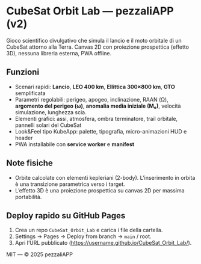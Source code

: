 # CubeSat Orbit Lab — pezzaliAPP (v2)

Gioco scientifico divulgativo che simula il lancio e il moto orbitale di un CubeSat attorno alla Terra.
Canvas 2D con proiezione prospettica (effetto 3D), nessuna libreria esterna, PWA offline.

## Funzioni
- Scenari rapidi: **Lancio**, **LEO 400 km**, **Ellittica 300×800 km**, **GTO** semplificata
- Parametri regolabili: perigeo, apogeo, inclinazione, RAAN (Ω), **argomento del perigeo (ω)**, **anomalia media iniziale (M₀)**,
  velocità simulazione, lunghezza scia.
- Elementi grafici: assi, atmosfera, ombra terminatore, trail orbitale, pannelli solari del CubeSat
- Look&Feel tipo KubeApp: palette, tipografia, micro-animazioni HUD e header
- PWA installabile con **service worker** e **manifest**

## Note fisiche
- Orbite calcolate con elementi kepleriani (2-body). L’inserimento in orbita è una transizione parametrica verso i target.
- L’effetto 3D è una proiezione prospettica su canvas 2D per massima portabilità.

## Deploy rapido su GitHub Pages
1. Crea un repo `CubeSat_Orbit_Lab` e carica i file della cartella.
2. Settings → Pages → Deploy from branch → `main` / root.
3. Apri l’URL pubblicato (https://username.github.io/CubeSat_Orbit_Lab/).

MIT — © 2025 pezzaliAPP
